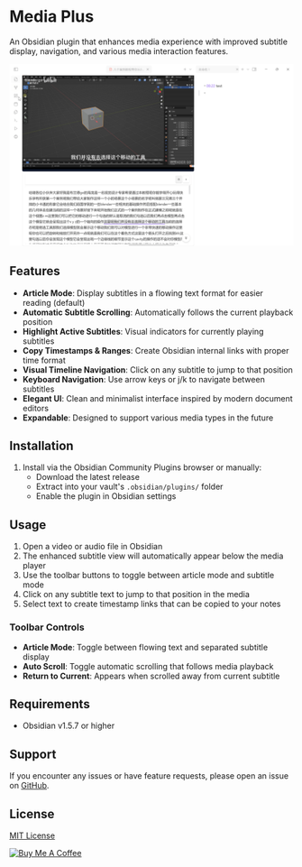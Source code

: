 # Media Plus

An Obsidian plugin that enhances media experience with improved subtitle display, navigation, and various media interaction features.

![Media Plus](https://raw.githubusercontent.com/iris2jane/media-plus/main/screenshots/preview.gif)

## Features

- **Article Mode**: Display subtitles in a flowing text format for easier reading (default)
- **Automatic Subtitle Scrolling**: Automatically follows the current playback position
- **Highlight Active Subtitles**: Visual indicators for currently playing subtitles
- **Copy Timestamps & Ranges**: Create Obsidian internal links with proper time format
- **Visual Timeline Navigation**: Click on any subtitle to jump to that position
- **Keyboard Navigation**: Use arrow keys or j/k to navigate between subtitles
- **Elegant UI**: Clean and minimalist interface inspired by modern document editors
- **Expandable**: Designed to support various media types in the future

## Installation

1. Install via the Obsidian Community Plugins browser or manually:
   - Download the latest release
   - Extract into your vault's `.obsidian/plugins/` folder
   - Enable the plugin in Obsidian settings

## Usage

1. Open a video or audio file in Obsidian
2. The enhanced subtitle view will automatically appear below the media player
3. Use the toolbar buttons to toggle between article mode and subtitle mode
4. Click on any subtitle text to jump to that position in the media
5. Select text to create timestamp links that can be copied to your notes

### Toolbar Controls

- **Article Mode**: Toggle between flowing text and separated subtitle display
- **Auto Scroll**: Toggle automatic scrolling that follows media playback
- **Return to Current**: Appears when scrolled away from current subtitle

## Requirements

- Obsidian v1.5.7 or higher

## Support

If you encounter any issues or have feature requests, please open an issue on [GitHub](https://github.com/iris2jane/media-plus/issues).

## License

[MIT License](LICENSE) 

<a href="https://www.buymeacoffee.com/iris2jane" target="_blank"><img src="https://cdn.buymeacoffee.com/buttons/v2/default-yellow.png" alt="Buy Me A Coffee" style="height: 60px !important;width: 217px !important;" ></a>
